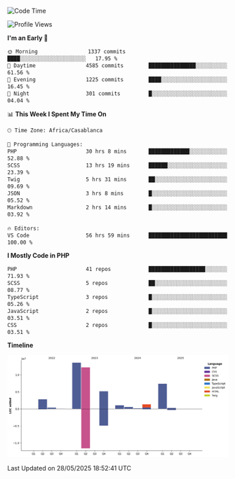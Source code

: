 <!--START_SECTION:waka-->
![Code Time](http://img.shields.io/badge/Code%20Time-6%2C068%20hrs%207%20mins-blue)

![Profile Views](http://img.shields.io/badge/Profile%20Views-0-blue)

**I'm an Early 🐤** 

```text
🌞 Morning                1337 commits        ████░░░░░░░░░░░░░░░░░░░░░   17.95 % 
🌆 Daytime                4585 commits        ███████████████░░░░░░░░░░   61.56 % 
🌃 Evening                1225 commits        ████░░░░░░░░░░░░░░░░░░░░░   16.45 % 
🌙 Night                  301 commits         █░░░░░░░░░░░░░░░░░░░░░░░░   04.04 % 
```


📊 **This Week I Spent My Time On** 

```text
🕑︎ Time Zone: Africa/Casablanca

💬 Programming Languages: 
PHP                      30 hrs 8 mins       █████████████░░░░░░░░░░░░   52.88 % 
SCSS                     13 hrs 19 mins      ██████░░░░░░░░░░░░░░░░░░░   23.39 % 
Twig                     5 hrs 31 mins       ██░░░░░░░░░░░░░░░░░░░░░░░   09.69 % 
JSON                     3 hrs 8 mins        █░░░░░░░░░░░░░░░░░░░░░░░░   05.52 % 
Markdown                 2 hrs 14 mins       █░░░░░░░░░░░░░░░░░░░░░░░░   03.92 % 

🔥 Editors: 
VS Code                  56 hrs 59 mins      █████████████████████████   100.00 % 
```

**I Mostly Code in PHP** 

```text
PHP                      41 repos            ██████████████████░░░░░░░   71.93 % 
SCSS                     5 repos             ██░░░░░░░░░░░░░░░░░░░░░░░   08.77 % 
TypeScript               3 repos             █░░░░░░░░░░░░░░░░░░░░░░░░   05.26 % 
JavaScript               2 repos             █░░░░░░░░░░░░░░░░░░░░░░░░   03.51 % 
CSS                      2 repos             █░░░░░░░░░░░░░░░░░░░░░░░░   03.51 % 
```



**Timeline**

![Lines of Code chart](https://raw.githubusercontent.com/tahar-elgunaoui/tahar-elgunaoui/main/assets/bar_graph.png)


 Last Updated on 28/05/2025 18:52:41 UTC
<!--END_SECTION:waka-->
